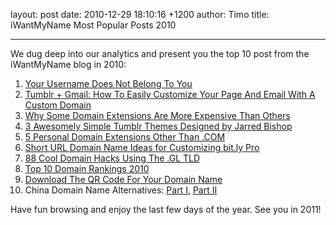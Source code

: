 layout: post
date: 2010-12-29 18:10:16 +1200
author: Timo
title: iWantMyName Most Popular Posts 2010 


----

We dug deep into our analytics and present you the top 10 post from the iWantMyName blog in 2010:

1. [Your Username Does Not Belong To You](https://iwantmyname.com/blog/2010/02/your-usernames-do-not-belong-to-you.html)
2. [Tumblr + Gmail: How To Easily Customize Your Page And Email With A Custom Domain](https://iwantmyname.com/blog/2010/04/how-to-easily-customize-your-tumblr-page-and-google-apps-with-a-custom-domain.html)
3. [Why Some Domain Extensions Are More Expensive Than Others](https://iwantmyname.com/blog/2010/08/why-some-domain-extensions-are-more-expensive-than-others.html)
4. [3 Awesomely Simple Tumblr Themes Designed by Jarred Bishop](https://iwantmyname.com/blog/2010/04/3-awesome-simple-tumblr-themes-designed-by-jarred-bishop.html)
5. [5 Personal Domain Extensions Other Than .COM](https://iwantmyname.com/blog/2010/08/5-domain-extensions-for-your-personal-website.html)
6. [Short URL Domain Name Ideas for Customizing bit.ly Pro](https://iwantmyname.com//blog/2010/02/buy-short-domain-name-bitly-pro-custom-url-shortener.html)
7. [88 Cool Domain Hacks Using The .GL TLD](https://iwantmyname.com/blog/2010/09/cool-domain-hacks-using-the-gl-tld.html)
8. [Top 10 Domain Rankings 2010](https://iwantmyname.com/blog/2010/08/top-10-domain-rankings-2010-net-soon-to-be-second-largest-namespace.html)
9. [Download The QR Code For Your Domain Name](https://iwantmyname.com/blog/2010/01/download-the-qr-code-for-your-domain-name.html)
10. China Domain Name Alternatives: [Part I](https://iwantmyname.com/blog/2010/02/chinese-domain-name-alternative-cncom-for-china.html), [Part II](https://iwantmyname.com/blog/2010/02/china-domain-name-alternatives-part-2-asia.html)

Have fun browsing and enjoy the last few days of the year. See you in 2011!
